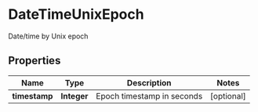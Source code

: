 

# DateTimeUnixEpoch

Date/time by Unix epoch

## Properties

Name | Type | Description | Notes
------------ | ------------- | ------------- | -------------
**timestamp** | **Integer** | Epoch timestamp in seconds |  [optional]



